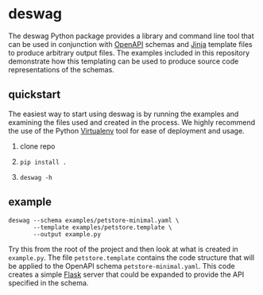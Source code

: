 # deswag

The deswag Python package provides a library and command line tool that can
be used in conjunction with
[OpenAPI](https://github.com/OAI/OpenAPI-Specification) schemas and
[Jinja](http://jinja.pocoo.org/) template files to produce arbitrary output
files. The examples included in this repository demonstrate how this
templating can be used to produce source code representations of the schemas.

## quickstart

The easiest way to start using deswag is by running the examples and examining
the files used and created in the process. We highly recommend the use of the
Python [Virtualenv](https://virtualenv.pypa.io/en/stable/) tool for ease of
deployment and usage.

1. clone repo

1. `pip install .`

1. `deswag -h`

## example

```
deswag --schema examples/petstore-minimal.yaml \
       --template examples/petstore.template \
       --output example.py
```

Try this from the root of the project and then look at what is created in
`example.py`. The file `petstore.template` contains the code structure that
will be applied to the OpenAPI schema `petstore-minimal.yaml`. This code
creates a simple [Flask](https://flask.pocoo.org) server that could be
expanded to provide the API specified in the schema.
